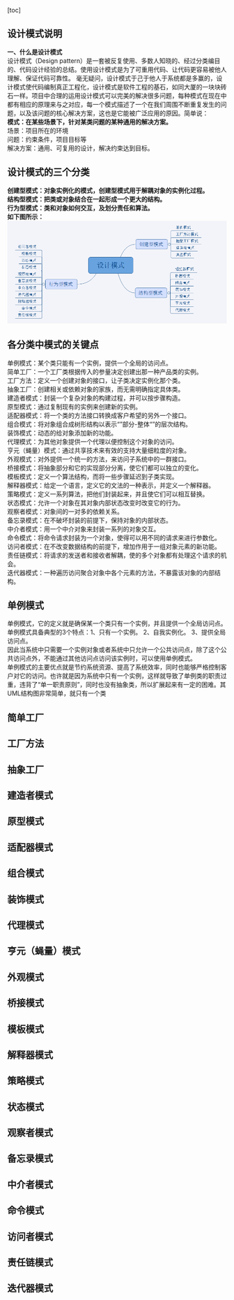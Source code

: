 [toc]
## 设计模式说明
**一、什么是设计模式**     
设计模式（Design pattern）是一套被反复使用、多数人知晓的、经过分类编目的、代码设计经验的总结。使用设计模式是为了可重用代码、让代码更容易被他人理解、保证代码可靠性。 毫无疑问，设计模式于己于他人于系统都是多赢的，设计模式使代码编制真正工程化，设计模式是软件工程的基石，如同大厦的一块块砖石一样。项目中合理的运用设计模式可以完美的解决很多问题，每种模式在现在中都有相应的原理来与之对应，每一个模式描述了一个在我们周围不断重复发生的问题，以及该问题的核心解决方案，这也是它能被广泛应用的原因。简单说：  
**模式：在某些场景下，针对某类问题的某种通用的解决方案。**  
场景：项目所在的环境  
问题：约束条件，项目目标等  
解决方案：通用、可复用的设计，解决约束达到目标。    
## 设计模式的三个分类                                   
**创建型模式：对象实例化的模式，创建型模式用于解耦对象的实例化过程。**  
**结构型模式：把类或对象结合在一起形成一个更大的结构。**  
**行为型模式：类和对象如何交互，及划分责任和算法。**  
**如下图所示：**  
![images](images\0105192020.png)

## 各分类中模式的关键点

单例模式：某个类只能有一个实例，提供一个全局的访问点。  
简单工厂：一个工厂类根据传入的参量决定创建出那一种产品类的实例。  
工厂方法：定义一个创建对象的接口，让子类决定实例化那个类。  
抽象工厂：创建相关或依赖对象的家族，而无需明确指定具体类。  
建造者模式：封装一个复杂对象的构建过程，并可以按步骤构造。  
原型模式：通过复制现有的实例来创建新的实例。  
适配器模式：将一个类的方法接口转换成客户希望的另外一个接口。  
组合模式：将对象组合成树形结构以表示“”部分-整体“”的层次结构。  
装饰模式：动态的给对象添加新的功能。  
代理模式：为其他对象提供一个代理以便控制这个对象的访问。  
亨元（蝇量）模式：通过共享技术来有效的支持大量细粒度的对象。  
外观模式：对外提供一个统一的方法，来访问子系统中的一群接口。  
桥接模式：将抽象部分和它的实现部分分离，使它们都可以独立的变化。  
模板模式：定义一个算法结构，而将一些步骤延迟到子类实现。  
解释器模式：给定一个语言，定义它的文法的一种表示，并定义一个解释器。  
策略模式：定义一系列算法，把他们封装起来，并且使它们可以相互替换。  
状态模式：允许一个对象在其对象内部状态改变时改变它的行为。  
观察者模式：对象间的一对多的依赖关系。  
备忘录模式：在不破坏封装的前提下，保持对象的内部状态。  
中介者模式：用一个中介对象来封装一系列的对象交互。  
命令模式：将命令请求封装为一个对象，使得可以用不同的请求来进行参数化。  
访问者模式：在不改变数据结构的前提下，增加作用于一组对象元素的新功能。  
责任链模式：将请求的发送者和接收者解耦，使的多个对象都有处理这个请求的机会。  
迭代器模式：一种遍历访问聚合对象中各个元素的方法，不暴露该对象的内部结构。  
## 单例模式

单例模式，它的定义就是确保某一个类只有一个实例，并且提供一个全局访问点。   
单例模式具备典型的3个特点：1、只有一个实例。 2、自我实例化。 3、提供全局访问点。  
因此当系统中只需要一个实例对象或者系统中只允许一个公共访问点，除了这个公共访问点外，不能通过其他访问点访问该实例时，可以使用单例模式。  
单例模式的主要优点就是节约系统资源、提高了系统效率，同时也能够严格控制客户对它的访问。也许就是因为系统中只有一个实例，这样就导致了单例类的职责过重，违背了“单一职责原则”，同时也没有抽象类，所以扩展起来有一定的困难。其UML结构图非常简单，就只有一个类    

## 简单工厂
## 工厂方法
## 抽象工厂
## 建造者模式
## 原型模式
## 适配器模式
## 组合模式
## 装饰模式
## 代理模式
## 亨元（蝇量）模式
## 外观模式
## 桥接模式
## 模板模式
## 解释器模式
## 策略模式
## 状态模式
## 观察者模式
## 备忘录模式
## 中介者模式
## 命令模式
## 访问者模式
## 责任链模式
## 迭代器模式

